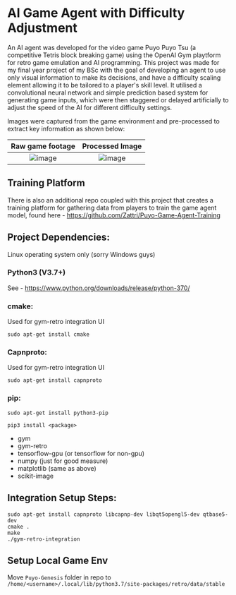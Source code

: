 # AI Game Agent with Difficulty Adjustment
An AI agent was developed for the video game Puyo Puyo Tsu (a competitive Tetris block breaking game) using the OpenAI Gym playtform for retro game emulation and AI programming. This project was made for my final year project of my BSc with the goal of developing an agent to use only visual information to make its decisions, and have a difficulty scaling element allowing it to be tailored to a player's skill level. It utilised a convolutional neural network and simple prediction based system for generating game inputs, which were then staggered or delayed artificially to adjust the speed of the AI for different difficulty settings.

Images were captured from the game environment and pre-processed to extract key information as shown below:
<div style="text-align: center">

Raw game footage             |  Processed Image
:---------------------------:|:-------------------------:
![image](https://user-images.githubusercontent.com/9122074/210259501-ef8beed1-3a24-477b-9b9e-e99ff909a5b4.png) | ![image](https://user-images.githubusercontent.com/9122074/210259557-0b5f0fc3-510f-476d-8851-5c2239cbc7dd.png)

</div>

## Training Platform
There is also an additional repo coupled with this project that creates a training platform for gathering data from players to train the game agent model, found here - https://github.com/Zattri/Puyo-Game-Agent-Training

## Project Dependencies:

Linux operating system only (sorry Windows guys)
### Python3 (V3.7+)
See - https://www.python.org/downloads/release/python-370/

### cmake:
Used for gym-retro integration UI
```
sudo apt-get install cmake
```

### Capnproto:
Used for gym-retro integration UI
```
sudo apt-get install capnproto
```

### pip:
```
sudo apt-get install python3-pip

pip3 install <package>
```
- gym
- gym-retro
- tensorflow-gpu (or tensorflow for non-gpu)
- numpy (just for good measure)
- matplotlib (same as above)
- scikit-image

## Integration Setup Steps:
```
sudo apt-get install capnproto libcapnp-dev libqt5opengl5-dev qtbase5-dev
cmake .
make
./gym-retro-integration
```

## Setup Local Game Env
Move `Puyo-Genesis` folder in repo to `/home/<username>/.local/lib/python3.7/site-packages/retro/data/stable`
